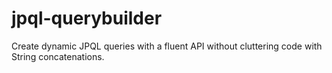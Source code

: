 jpql-querybuilder
=================

Create dynamic JPQL queries with a fluent API without cluttering code with String concatenations.
